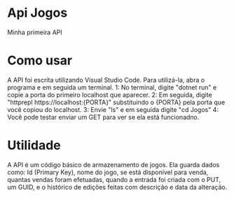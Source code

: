 # Api Jogos
 Minha primeira API

# Como usar
A API foi escrita utilizando Visual Studio Code. Para utilizá-la, abra o programa e em seguida um terminal. 
1: No terminal, digite "dotnet run" e copie a porta do primeiro localhost que aparecer.
2: Em seguida, digite "httprepl https://localhost:{PORTA}" substituindo o {PORTA} pela porta que você copiou do localhost.
3: Envie "ls" e em seguida digite "cd Jogos"
4: Você pode testar enviar um GET para ver se ela está funcionadno.

# Utilidade
A API é um código básico de armazenamento de jogos. Ela guarda dados como: Id (Primary Key), nome do jogo, se está disponível para venda, quantas vendas foram efetuadas, quando a entrada foi criada com o PUT, um GUID, e o histórico de edições feitas com descrição e data da alteração. 